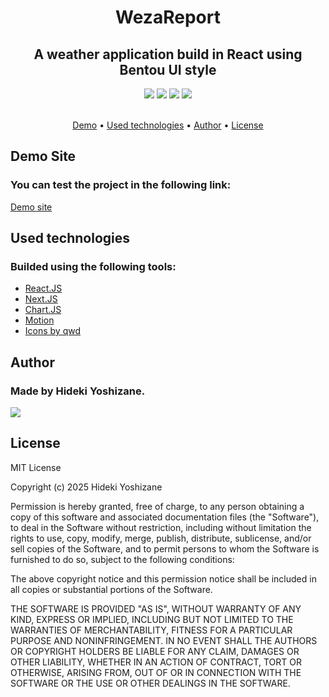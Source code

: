 <h1 align="center">WezaReport</h1>
<h2 align="center">A weather application build in React using Bentou UI style</h2>

<div align="center">
  <img src="https://img.shields.io/static/v1?label=license&message=MIT&color=blue&style=for-the-badge"/>
  <img src="https://img.shields.io/static/v1?label=next%20js&message=15.0.1&color=blue&style=for-the-badge&logo=nextdotjs"/>
  <img src="https://img.shields.io/static/v1?label=React&message=18.3.1&color=blue&style=for-the-badge&logo=react"/>
  <img src="https://img.shields.io/static/v1?label=release&message=1.0.2&color=darkgreen&style=for-the-badge"/>
</div>
<br>

<p align="center">
  <a href="#demo">Demo</a> •
  <a href="#technologies">Used technologies</a> • 
  <a href="#author">Author</a> • 
  <a href="#license">License</a>
</p>

<a name="demo">
  <h2>Demo Site</h1>
  <h3>You can test the project in the following link:</h3>
    <a href="https://wezareport.vercel.app/">Demo site</a>
  <br>
</a>

<a name="technologies">
  <h2>Used technologies</h2>
  <h3>Builded using the following tools:</h3>
  <ul>
    <li> <a href="https://react.dev/">React.JS</a></li>
    <li> <a href="https://nextjs.org/">Next.JS</a></li>
    <li> <a href="https://www.chartjs.org/">Chart.JS</a></li>
    <li> <a href="https://motion.dev/">Motion</a></li>
    <li> <a href="https://github.com/qwd/WeatherIcon">Icons by qwd</a></li>
  </ul>
</a>

<a name="author">
  <h2>Author</h1>
  <h3>Made by Hideki Yoshizane.</h3>
  <a href="https://www.linkedin.com/in/hideki-yoshizane/">
    <img src="https://img.shields.io/badge/LinkedIn-0077B5?style=for-the-badge&logo=linkedin&logoColor=white"/>
  </a>
  <br>
</a>

<a name="license">
  <h2>License</h1>
<p>MIT License

Copyright (c) 2025 Hideki Yoshizane

Permission is hereby granted, free of charge, to any person obtaining a copy
of this software and associated documentation files (the "Software"), to deal
in the Software without restriction, including without limitation the rights
to use, copy, modify, merge, publish, distribute, sublicense, and/or sell
copies of the Software, and to permit persons to whom the Software is
furnished to do so, subject to the following conditions:

The above copyright notice and this permission notice shall be included in all
copies or substantial portions of the Software.

THE SOFTWARE IS PROVIDED "AS IS", WITHOUT WARRANTY OF ANY KIND, EXPRESS OR
IMPLIED, INCLUDING BUT NOT LIMITED TO THE WARRANTIES OF MERCHANTABILITY,
FITNESS FOR A PARTICULAR PURPOSE AND NONINFRINGEMENT. IN NO EVENT SHALL THE
AUTHORS OR COPYRIGHT HOLDERS BE LIABLE FOR ANY CLAIM, DAMAGES OR OTHER
LIABILITY, WHETHER IN AN ACTION OF CONTRACT, TORT OR OTHERWISE, ARISING FROM,
OUT OF OR IN CONNECTION WITH THE SOFTWARE OR THE USE OR OTHER DEALINGS IN THE
SOFTWARE.

</p>
</a>
